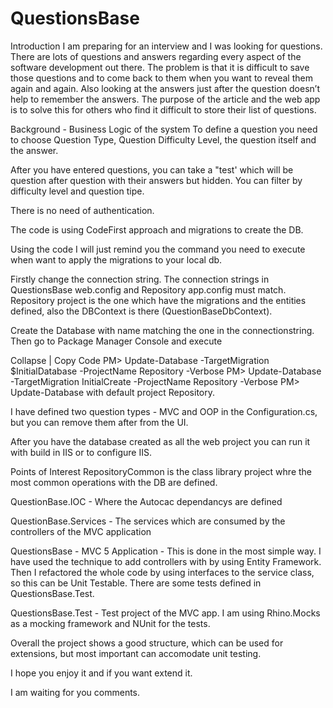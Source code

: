 QuestionsBase
=============
Introduction
I am preparing for an interview and I was looking for questions. There are lots of questions and answers regarding every aspect of the software development out there. The problem is that it is difficult to save those questions and to come back to them when you want to reveal them again and again. Also looking at the answers just after the question doesn’t help to remember the answers. The purpose of the article and the web app is to solve this for others who find it difficult to store their list of questions.

Background - Business Logic of the system 
To define a question you need to choose Question Type, Question Difficulty Level, the question itself and the answer. 

After you have entered questions, you can take a "test' which will be question after question with their answers but hidden. You can filter by difficulty level and question tipe.

There is no need of authentication. 

The code is using CodeFirst approach and migrations to create the DB.

Using the code
I will just remind you the command you need to execute when want to apply the migrations to your local db.

Firstly change the connection string. The connection strings in QuestionsBase web.config and Repository app.config must match. Repository project is the one which have the migrations and the entities defined, also the DBContext is there (QuestionBaseDbContext).

Create the Database with name matching the one in the connectionstring. Then go to Package Manager Console and execute 

 Collapse | Copy Code
PM> Update-Database -TargetMigration $InitialDatabase -ProjectName Repository -Verbose
PM> Update-Database -TargetMigration InitialCreate -ProjectName Repository -Verbose
PM> Update-Database
with default project Repository.

I have defined two question types - MVC and OOP in the Configuration.cs, but you can remove them after from the UI.

After you have the database created as all the web project you can run it with build in IIS or to configure IIS.

Points of Interest 
RepositoryCommon is the class library project whre the most common operations with the DB are defined.

QuestionBase.IOC - Where the Autocac dependancys are defined

QuestionBase.Services - The services which are consumed by the controllers of the MVC application

QuestionsBase - MVC 5 Application - This is done in the most simple way. I have used the technique to add controllers with by using Entity Framework. Then I refactored the whole code by using interfaces to the service class, so this can be Unit Testable. There are some tests defined in QuestionsBase.Test. 

QuestionsBase.Test - Test project of the MVC app. I am using Rhino.Mocks as a mocking framework and NUnit for the tests.

Overall the project shows a good structure, which can be used for extensions, but most important can accomodate unit testing.

I hope you enjoy it and if you want extend it.

I am waiting for you comments.

